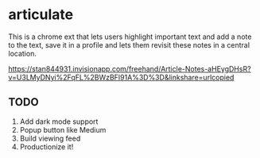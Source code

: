 # articulate

This is a chrome ext that lets users highlight important text and add a note
to the text, save it in a profile and lets them revisit these notes in a central
location.

https://stan844931.invisionapp.com/freehand/Article-Notes-aHEygDHsR?v=U3LMyDNyi%2FqFL%2BWzBFI91A%3D%3D&linkshare=urlcopied

## TODO 

1. Add dark mode support
2. Popup button like Medium
3. Build viewing feed
4. Productionize it!
